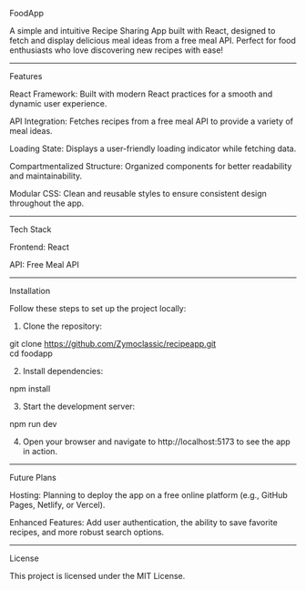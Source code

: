 FoodApp

A simple and intuitive Recipe Sharing App built with React, designed to fetch and display delicious meal ideas from a free meal API. Perfect for food enthusiasts who love discovering new recipes with ease!
____________________________________________
Features

React Framework: Built with modern React practices for a smooth and dynamic user experience.

API Integration: Fetches recipes from a free meal API to provide a variety of meal ideas.

Loading State: Displays a user-friendly loading indicator while fetching data.

Compartmentalized Structure: Organized components for better readability and maintainability.

Modular CSS: Clean and reusable styles to ensure consistent design throughout the app.
____________________________________________

Tech Stack

Frontend: React

API: Free Meal API
____________________________________________

Installation

Follow these steps to set up the project locally:

1. Clone the repository:

git clone https://github.com/Zymoclassic/recipeapp.git  
cd foodapp


2. Install dependencies:

npm install


3. Start the development server:

npm run dev


4. Open your browser and navigate to http://localhost:5173 to see the app in action.

____________________________________________

Future Plans

Hosting: Planning to deploy the app on a free online platform (e.g., GitHub Pages, Netlify, or Vercel).

Enhanced Features: Add user authentication, the ability to save favorite recipes, and more robust search options.

____________________________________________
License

This project is licensed under the MIT License.

